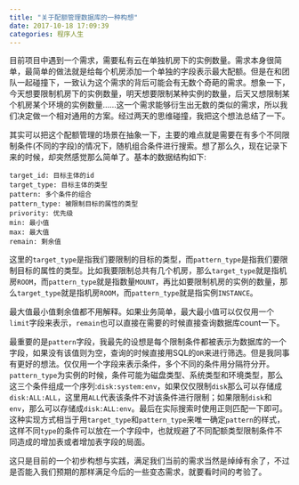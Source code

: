 ```yaml
---
title: "关于配额管理数据库的一种构想"
date: 2017-10-18 17:09:39
categories: 程序人生
---
```


目前项目中遇到一个需求，需要私有云在单独机房下的实例数量。需求本身很简单，最简单的做法就是给每个机房添加一个单独的字段表示最大配额。但是在和团队一起碰撞下，一致认为这个需求的背后可能会有无数个奇葩的需求。想象一下，今天想要限制机房下的实例数量，明天想要限制某种实例的数量，后天又想限制某个机房某个环境的实例数量…...这一个需求能够衍生出无数的类似的需求，所以我们决定做一个相对通用的方案。经过两天的思维碰撞，我把这个想法总结了一下。

其实可以把这个配额管理的场景在抽象一下，主要的难点就是需要在有多个不同限制条件(不同的字段)的情况下，随机组合条件进行搜索。想了那么久，现在记录下来的时候，却突然感觉那么简单了。基本的数据结构如下:

```shell
target_id: 目标主体的id
target_type: 目标主体的类型
pattern: 多个条件的组合
pattern_type: 被限制目标的属性的类型
privority: 优先级
min: 最小值
max: 最大值
remain: 剩余值
```

这里的`target_type`是指我们要限制的目标的类型，而`pattern_type`是指我们要限制目标的属性的类型。比如我要限制总共有几个机房，那么`target_type`就是指机房`ROOM`，而`pattern_type`就是指数量`MOUNT`，再比如要限制机房的实例的数量，那么`target_type`就是指机房`ROOM`，而`pattern_type`就是指实例`INSTANCE`。

最大值最小值剩余值都不用解释。如果业务简单，最大最小值可以仅仅用一个`limit`字段来表示，`remain`也可以直接在需要的时候直接查询数据库count一下。

最重要的是`pattern`字段，我最先的设想是每个限制条件都被表示为数据库的一个字段，如果没有该值则为空，查询的时候直接用SQL的`OR`来进行筛选。但是我同事有更好的想法。仅仅用一个字段来表示条件，多个不同的条件用分隔符分开。`pattern_type`为实例的时候，条件可能为磁盘类型、系统类型和环境类型，那么这三个条件组成一个序列:`disk:system:env`，如果仅仅限制`disk`那么可以存储成`disk:ALL:ALL`，这里用`ALL`代表该条件不对该条件进行限制；如果限制`disk`和`env`，那么可以存储成`disk:ALL:env`。最后在实际搜索时使用正则匹配一下即可。这种实现方式相当于用`target_type`和`pattern_type`来唯一确定`pattern`的样式，这样不同`type`的条件可以放在一个字段中，也就规避了不同配额类型限制条件不同造成的增加表或者增加表字段的局面。

这只是目前的一个初步构想与实践，满足我们当前的需求当然是绰绰有余了，不过是否能入我们预期的那样满足今后的一些变态需求，就要看时间的考验了。